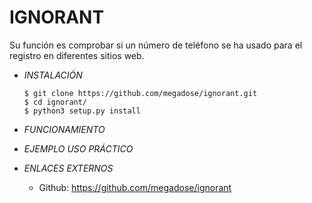 # **IGNORANT**

Su función es comprobar si un número de teléfono se ha usado para el registro en diferentes sitios web.

- *INSTALACIÓN*

      $ git clone https://github.com/megadose/ignorant.git
      $ cd ignorant/
      $ python3 setup.py install


- *FUNCIONAMIENTO*




- *EJEMPLO USO PRÁCTICO*



- *ENLACES EXTERNOS*

  - Github: https://github.com/megadose/ignorant
